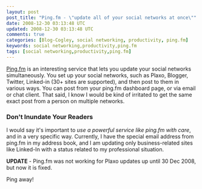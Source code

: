 ```yaml
---           
layout: post
post_title: "Ping.fm - \"update all of your social networks at once\""
date: 2008-12-30 03:13:48 UTC
updated: 2008-12-30 03:13:48 UTC
comments: true
categories: [Blog-Cogley, social networking, productivity, ping.fm]
keywords: social networking,productivity,ping.fm
tags: [social networking,productivity,ping.fm]
---
```

 

[Ping.fm](http://ping.fm/) is an interesting service that lets you update your social networks simultaneously. You set up your social networks, such as Plaxo, Blogger, Twitter, Linked-in (30+ sites are supported), and then post to them in various ways. You can post from your ping.fm dashboard page, or via email or chat client. That said, I know I would be kind of irritated to get the same exact post from a person on multiple networks. 


### Don't Inundate Your Readers



I would say it's important to _use a powerful service like ping.fm with care_, and in a very specific way. Currently, I have the special email address from ping.fm in my address book, and I am updating only business-related sites like Linked-In with a status related to my professional situation. 


**UPDATE** - Ping.fm was not working for Plaxo updates up until 30 Dec 2008, but now it is fixed. 


Ping away! 




